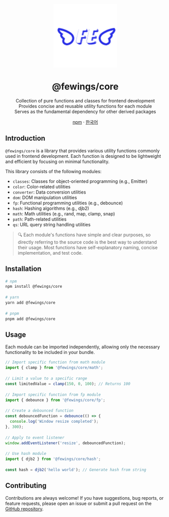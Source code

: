 <p align="center">
    <a href="https://github.com/livemehere/fewings">
        <img src="https://github.com/livemehere/fewings/blob/master/img/logo.png?raw=true" alt="logo" width="200" />
    </a>
    <h1 align="center">@fewings/core</h1>      
    <p align="center">
    Collection of pure functions and classes for frontend development
    <br/>
    Provides concise and reusable utility functions for each module
    <br/>
    Serves as the fundamental dependency for other derived packages
    </p>
    <p align="center">
        <a href="https://www.npmjs.com/package/@fewings/core">npm</a>
        &middot;
        <a href="https://github.com/livemehere/fewings/blob/master/packages/core/README.ko.md">한국어</a>
    </p>
</p>

## Introduction

`@fewings/core` is a library that provides various utility functions commonly used in frontend development. Each function is designed to be lightweight and efficient by focusing on minimal functionality.

This library consists of the following modules:

- `classes`: Classes for object-oriented programming (e.g., Emitter)
- `color`: Color-related utilities
- `converter`: Data conversion utilities
- `dom`: DOM manipulation utilities
- `fp`: Functional programming utilities (e.g., debounce)
- `hash`: Hashing algorithms (e.g., djb2)
- `math`: Math utilities (e.g., rand, map, clamp, snap)
- `path`: Path-related utilities
- `qs`: URL query string handling utilities

> 🔍 Each module's functions have simple and clear purposes, so directly referring to the source code is the best way to understand their usage. Most functions have self-explanatory naming, concise implementation, and test code.

## Installation

```bash
# npm
npm install @fewings/core

# yarn
yarn add @fewings/core

# pnpm
pnpm add @fewings/core
```

## Usage

Each module can be imported independently, allowing only the necessary functionality to be included in your bundle.

```javascript
// Import specific function from math module
import { clamp } from '@fewings/core/math';

// Limit a value to a specific range
const limitedValue = clamp(150, 0, 100); // Returns 100

// Import specific function from fp module
import { debounce } from '@fewings/core/fp';

// Create a debounced function
const debouncedFunction = debounce(() => {
  console.log('Window resize completed');
}, 300);

// Apply to event listener
window.addEventListener('resize', debouncedFunction);

// Use hash module
import { djb2 } from '@fewings/core/hash';

const hash = djb2('hello world'); // Generate hash from string
```

## Contributing

Contributions are always welcome! If you have suggestions, bug reports, or feature requests, please open an issue or submit a pull request on the [GitHub repository](https://github.com/livemehere/fewings).
